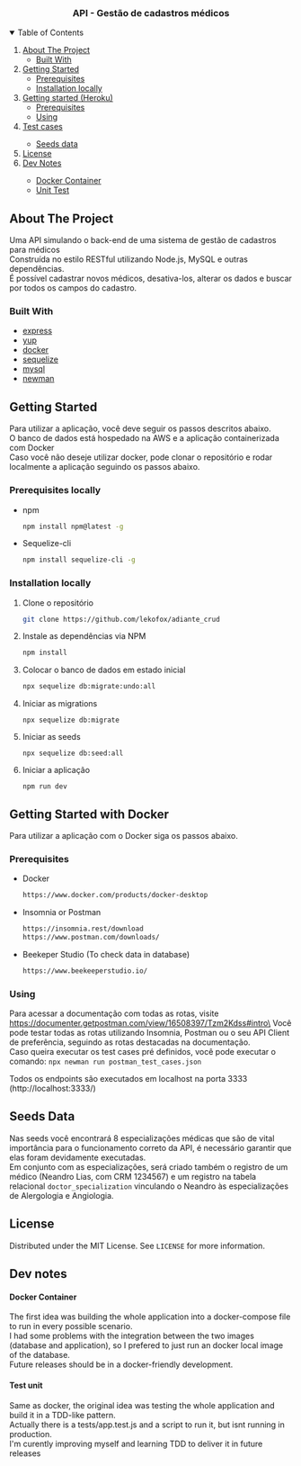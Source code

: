 <!-- PROJECT LOGO -->
<br />
<p align="center">
  <h3 align="center"> API - Gestão de cadastros médicos</h3>
</p>

<!-- TABLE OF CONTENTS -->
<details open="open">
  <summary>Table of Contents</summary>
  <ol>
    <li>
      <a href="#about-the-project">About The Project</a>
      <ul>
        <li><a href="#built-with">Built With</a></li>
      </ul>
    </li>
    <li>
      <a href="#getting-started">Getting Started</a>
      <ul>
        <li><a href="#prerequisites">Prerequisites</a></li>
        <li><a href="#installation-locally">Installation locally</a></li>
      </ul>
    <li>
      <a href="#getting-started-with-heroku">Getting started (Heroku)</a>
      <ul>
        <li><a href="#prerequisites-heroku">Prerequisites</a></li>
        <li><a href="#using">Using</a></li>
      </ul>
    </li>
    <li><a href="#test-case">Test cases</a></li>
    <ul><li><a href="#seeds-data">Seeds data</li></ul>
    <li><a href="#license">License</a></li>
    <li><a href="#dev-notes">Dev Notes</a></li>
    <ul>
        <li><a href="#docker-container">Docker Container</a></li>
        <li><a href="#test-unit">Unit Test</a></li>
      </ul>
  </ol>
</details>

## About The Project

Uma API simulando o back-end de uma sistema de gestão de cadastros para médicos\
Construída no estilo RESTful utilizando Node.js, MySQL e outras dependências.\
É possível cadastrar novos médicos, desativa-los, alterar os dados e buscar por todos os campos do cadastro.


### Built With

- [express](https://expressjs.com/)
- [yup](https://www.npmjs.com/package/yup)
- [docker](https://www.docker.com/)
- [sequelize](https://sequelize.org/)
- [mysql](https://www.npmjs.com/package/mysql2)
- [newman](https://www.npmjs.com/package/newman)


<!-- GETTING STARTED -->

## Getting Started

Para utilizar a aplicação, você deve seguir os passos descritos abaixo.\
O banco de dados está hospedado na AWS e a aplicação containerizada com Docker\
Caso você não deseje utilizar docker, pode clonar o repositório e rodar localmente a aplicação seguindo os passos abaixo. 

### Prerequisites locally


- npm
  ```sh
  npm install npm@latest -g
  ```
- Sequelize-cli
  ```sh
  npm install sequelize-cli -g
  ```

### Installation locally

1. Clone o repositório
   ```sh
   git clone https://github.com/lekofox/adiante_crud
   ```
2. Instale as dependências via NPM
   ```sh
   npm install
   ```
4. Colocar o banco de dados em estado inicial
   ```sh
   npx sequelize db:migrate:undo:all
   ```
5. Iniciar as migrations
   ```JS
   npx sequelize db:migrate
   ```
6. Iniciar as seeds
   ```JS
   npx sequelize db:seed:all
   ```
7. Iniciar a aplicação
   ```JS
   npm run dev
   ```
## Getting Started with Docker

Para utilizar a aplicação com o Docker siga os passos abaixo.


### Prerequisites

- Docker
  ```sh
  https://www.docker.com/products/docker-desktop
  ```
- Insomnia or Postman
  ```sh
  https://insomnia.rest/download
  https://www.postman.com/downloads/
  ```

- Beekeper Studio (To check data in database)
  ```sh
  https://www.beekeeperstudio.io/
  ```

### Using

Para acessar a documentação com todas as rotas, visite https://documenter.getpostman.com/view/16508397/Tzm2Kdss#intro\
Você pode testar todas as rotas utilizando Insomnia, Postman ou o seu API Client de preferência, seguindo as rotas destacadas na documentação.\
Caso queira executar os test cases pré definidos, você pode executar o comando:
  ```npx newman run postman_test_cases.json``` 

Todos os endpoints são executados em localhost na porta 3333 (http://localhost:3333/)


## Seeds Data

Nas seeds você encontrará 8 especializações médicas que são de vital importância para o funcionamento correto da API, é necessário garantir que elas foram devidamente executadas.\
Em conjunto com as especializações, será criado também o registro de um médico (Neandro Lias, com CRM 1234567) e um registro na tabela relacional `doctor_specialization` vinculando o Neandro às especializações de Alergologia e Angiologia.

## License

Distributed under the MIT License. See `LICENSE` for more information.


## Dev notes

#### Docker Container

The first idea was building the whole application into a docker-compose file to run in every possible scenario. \
I had some problems with the integration between the two images (database and application), so I prefered to just run an docker local image of the database. \
Future releases should be in a docker-friendly development.


#### Test unit
Same as docker, the original idea was testing the whole application and build it in a TDD-like pattern. \
Actually there is a tests/app.test.js and a script to run it, but isnt running in production. \
I'm curently improving myself and learning TDD to deliver it in future releases
